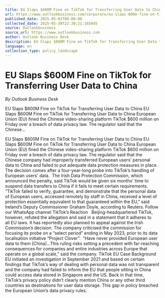 ```yaml
---
title: EU Slaps $600M Fine on TikTok for Transferring User Data to China
url: https://www.outlookbusiness.com/corporate/eu-slaps-600m-fine-on-tiktok-for-transferring-user-data-to-china
published_date: 2025-05-02T00:00:00
collected_date: 2025-05-30T22:30:21.165045
source: Outlookbusiness
source_url: https://www.outlookbusiness.com
author: Outlook Business Desk
description: EU Slaps $600M Fine on TikTok for Transferring User Data to China EU Slaps $600M Fine on TikTok for Transferring User Data to China European Union (EU) fined the Chinese video-sharing platform TikTok $600 million on Friday over a breach of data privacy law. The regulator said that the Chinese...
language: en
collection_type: policy_landscape
---
```


# EU Slaps $600M Fine on TikTok for Transferring User Data to China

*By Outlook Business Desk*

EU Slaps $600M Fine on TikTok for Transferring User Data to China EU Slaps $600M Fine on TikTok for Transferring User Data to China European Union (EU) fined the Chinese video-sharing platform TikTok $600 million on Friday over a breach of data privacy law. The regulator said that the Chinese...

EU Slaps $600M Fine on TikTok for Transferring User Data to China EU Slaps $600M Fine on TikTok for Transferring User Data to China European Union (EU) fined the Chinese video-sharing platform TikTok $600 million on Friday over a breach of data privacy law. The regulator said that the Chinese company had improperly transferred European users’ personal data to China and failed to put adequate data protection measures in place. The decision comes after a four-year-long probe into TikTok’s handling of European users' data.  The Irish Data Protection Commission, which announced the penalty, said TikTok would be given six months' time to suspend data transfers to China if it fails to meet certain requirements.  “TikTok failed to verify, guarantee, and demonstrate that the personal data of European users, accessed remotely by staff in China, received a level of protection essentially equivalent to that guaranteed within the EU,” said Ireland’s Deputy Commissioner Graham Doyle, according to Reuters. Follow our WhatsApp channel TikTok’s Reaction   Beijing-headquartered TikTok, however, refuted the allegation and said in a statement that it adheres to all EU laws. It has reportedly also planned to appeal against the Irish Commission’s decision. The company criticised the commission for focusing its probe on a “select period” ending in May 2023, prior to its data localisation initiative “Project Clover”.  “Have never provided European user data to them [China]...This ruling risks setting a precedent with far-reaching consequences for companies and entire industries across Europe that operate on a global scale,” said the company. TikTok EU Case Background   EU initiated an investigation in September 2021 and based on certain findings that TikTok’s way of dealing with personal data was not transparent and the company had failed to inform the EU that people sitting in China could access data stored in Singapore and the US. Back in that time, TikTok’s privacy policy didn’t clearly mention China or any other third countries as destinations for user data storage. This gap in policy breached the European Union’s data privacy rules.